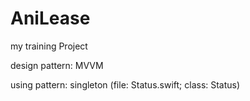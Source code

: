 # AniLease
my training Project

design pattern: MVVM

using pattern: singleton (file: Status.swift; class: Status)

